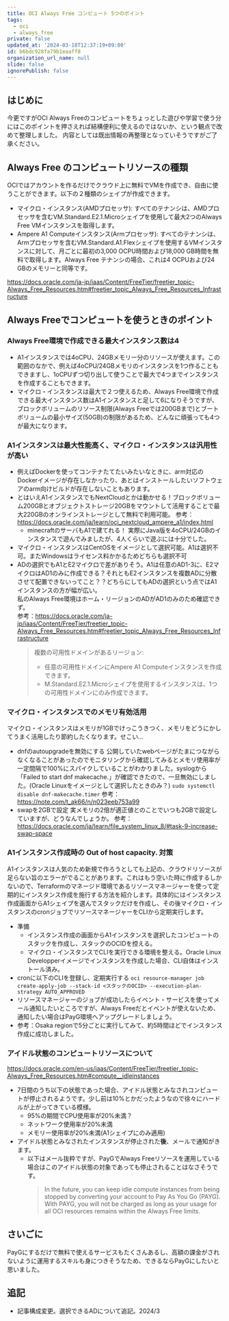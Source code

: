 ```yaml
---
title: OCI Always Free コンピュート 5つのポイント
tags:
  - oci
  - always_free
private: false
updated_at: '2024-03-18T12:37:19+09:00'
id: b6bdc928fa79b1eaaff8
organization_url_name: null
slide: false
ignorePublish: false
---
```

## はじめに
今更ですがOCI Always Freeのコンピュートをちょっとした遊びや学習で使う分にはこのポイントを押さえれば結構便利に使えるのではないか、という観点で改めて整理しました。
内容としては既出情報の再整理となっていそうですがご了承ください。

## Always Free のコンピュートリソースの種類
OCIではアカウントを作るだけでクラウド上に無料でVMを作成でき、自由に使うことができます。以下の２種類のシェイプが作成できます。
- マイクロ・インスタンス(AMDプロセッサ): 
すべてのテナンシは、AMDプロセッサを含むVM.Standard.E2.1.Microシェイプを使用して最大2つのAlways Free VMインスタンスを取得します。
- Ampere A1 Computeインスタンス(Armプロセッサ): 
すべてのテナンシは、Armプロセッサを含むVM.Standard.A1.Flexシェイプを使用するVMインスタンスに対して、月ごとに最初の3,000 OCPU時間および18,000 GB時間を無料で取得します。Always Free テナンシの場合、これは4 OCPUおよび24 GBのメモリーと同等です。

https://docs.oracle.com/ja-jp/iaas/Content/FreeTier/freetier_topic-Always_Free_Resources.htm#freetier_topic_Always_Free_Resources_Infrastructure

## Always Freeでコンピュートを使うときのポイント
### Always Free環境で作成できる最大インスタンス数は4
- A1インスタンスでは4oCPU、24GBメモリー分のリソースが使えます。この範囲のなかで、例えば4oCPU/24GBメモリのインスタンスを1つ作ることもできますし、1oCPUずつ切り出して使うことで最大で4つまでインスタンスを作成することもできます。
- マイクロ・インスタンスは最大で２つ使えるため、Always Free環境で作成できる最大インスタンス数はA1インスタンスと足して6になりそうですが、ブロックボリュームのリソース制限(Always Freeでは200GBまで)とブートボリュームの最小サイズ(50GB)の制限があるため、どんなに頑張っても4つが最大になります。
    
### A1インスタンスは最大性能高く、マイクロ・インスタンスは汎用性が高い
- 例えばDockerを使ってコンテナたてたいみたいなときに、arm対応のDockerイメージが存在しなかったり、あとはインストールしたいソフトウェアのarm向けビルドが存在しないこともあります。
- とはいえA1インスタンスでもNextCloudとかは動かせる！ブロックボリューム200GBとオブジェクトストレージ20GBをマウントして活用することで最大220GBのオンラインストレージとして無料で利用可能。
    参考：https://docs.oracle.com/ja/learn/oci_nextcloud_ampere_a1/index.html
    - minecraftのサーバもA1で建てれる！
      実際にJava版を4oCPU/24GBのインスタンスで遊んでみましたが、4人くらいで遊ぶには十分でした。
- マイクロ・インスタンスはCentOSをイメージとして選択可能。A1は選択不可。またWindowsはライセンス料かかるためどちらも選択不可
- ADの選択でもA1とE2マイクロで差がありそう。A1は任意のAD1-3に、E2マイクロはAD1のみに作成できる？それともE2インスタンスを複数ADに分散させて配置できないってこと？？どちらにしてもADの選択という点ではA1インスタンスの方が幅が広い。  
私のAlways Free環境はホーム・リージョンのADがAD1のみのため確認できず。  
    参考：https://docs.oracle.com/ja-jp/iaas/Content/FreeTier/freetier_topic-Always_Free_Resources.htm#freetier_topic_Always_Free_Resources_Infrastructure
    > 複数の可用性ドメインがあるリージョン:
    > - 任意の可用性ドメインにAmpere A1 Computeインスタンスを作成できます。
    > - M.Standard.E2.1.Microシェイプを使用するインスタンスは、1つの可用性ドメインにのみ作成できます。

### マイクロ・インスタンスでのメモリ有効活用
マイクロ・インスタンスはメモリが1GBでけっこうきつく、メモリをどうにかしてうまく活用したり節約したくなります。せこい...
- dnfのautoupgradeを無効にする
    公開していたwebページがたまにつながらなくなることがあったのでモニタリングから確認してみるとメモリ使用率が一定間隔で100%にスパイクしていることがわかりました。syslogから「Failed to start dnf makecache.」が確認できたので、一旦無効にしました。(Oracle Linuxをイメージとして選択したときのみ？)
    `sudo systemctl disable dnf-makecache.timer`
参考：https://note.com/t_ak66/n/n023eeb753a99
- swapを2GBで設定
実メモリの2倍が適正値とのことでいつも2GBで設定していますが、どうなんでしょうか。
参考：https://docs.oracle.com/ja/learn/file_system_linux_8/#task-9-increase-swap-space

###  A1インスタンス作成時の Out of host capacity. 対策
A1インスタンスは人気のため新規で作ろうとしても上記の、クラウドリソースが足らない旨のエラーがでることがあります。これはもう空いた時に作成するしかないので、Terraformのマネージド環境であるリソースマネージャーを使って定期的にインスタンス作成を施行する方法を紹介します。具体的にはインスタンス作成画面からA1シェイプを選んでスタックだけを作成し、その後マイクロ・インスタンスのcronジョブでリソースマネージャーをCLIから定期実行します。
- 準備
    - インスタンス作成の画面からA1インスタンスを選択したコンピュートのスタックを作成し、スタックのOCIDを控える。
    - マイクロ・インスタンスでCLIを実行できる環境を整える。Oracle Linux Developperイメージでインスタンスを作成した場合、CLI自体はインストール済み。
- cronに以下のCLIを登録し、定期実行する
`oci resource-manager job create-apply-job --stack-id <スタックのOCID> --execution-plan-strategy AUTO_APPROVED`
- リソースマネージャーのジョブが成功したらイベント・サービスを使ってメール通知したいところですが、Always Freeだとイベントが使えないため、通知したい場合はPayG環境へアップグレードしましょう。
- 参考：Osaka regionで5分ごとに実行してみて、約5時間ほどでインスタンス作成に成功しました。
### アイドル状態のコンピュートリソースについて  
https://docs.oracle.com/en-us/iaas/Content/FreeTier/freetier_topic-Always_Free_Resources.htm#compute__idleinstances
- 7日間のうち以下の状態であった場合、アイドル状態とみなされコンピュートが停止されるようです。少し前は10%とかだったようなので徐々にハードルが上がってきている模様。
    - 95%の期間でCPU使用率が20%未満？
    - ネットワーク使用率が20%未満
    - メモリー使用率が20%未満(A1シェイプにのみ適用)
- アイドル状態とみなされたインスタンスが停止された**後**、メールで通知がきます。
    - 以下はメール抜粋ですが、PayGでAlways Freeリソースを運用している場合はこのアイドル状態の対象であっても停止されることはなさそうです。
        > In the future, you can keep idle compute instances from being stopped by converting your account to Pay As You Go (PAYG). With PAYG, you will not be charged as long as your usage for all OCI resources remains within the Always Free limits.


## さいごに
PayGにするだけで無料で使えるサービスもたくさんあるし、高額の課金がされないように運用するスキルも身につきそうなため、できるならPayGにしたいと思いました。


## 追記
- 記事構成変更。選択できるADについて追記。2024/3
